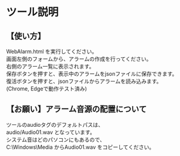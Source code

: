 # ツール説明

## 【使い方】
WebAlarm.html を実行してください。<br>
画面左側のフォームから、アラームの作成を行ってください。<br>
右側のアラーム一覧に表示されます。<br>
保存ボタンを押すと、表示中のアラームをjsonファイルに保存できます。<br>
復活ボタンを押すと、jsonファイルからアラームを読み込みます。<br>
(Chrome, Edgeで動作テスト済み)<br>

## 【お願い】アラーム音源の配置について
ツールのaudioタグのデフォルトパスは、<br>
audio/Audio01.wav となっています。<br>
システム音はどのパソコンにもあるので、<br>
C:\Windows\Media からAudio01.wav をコピーしてください。<br>
